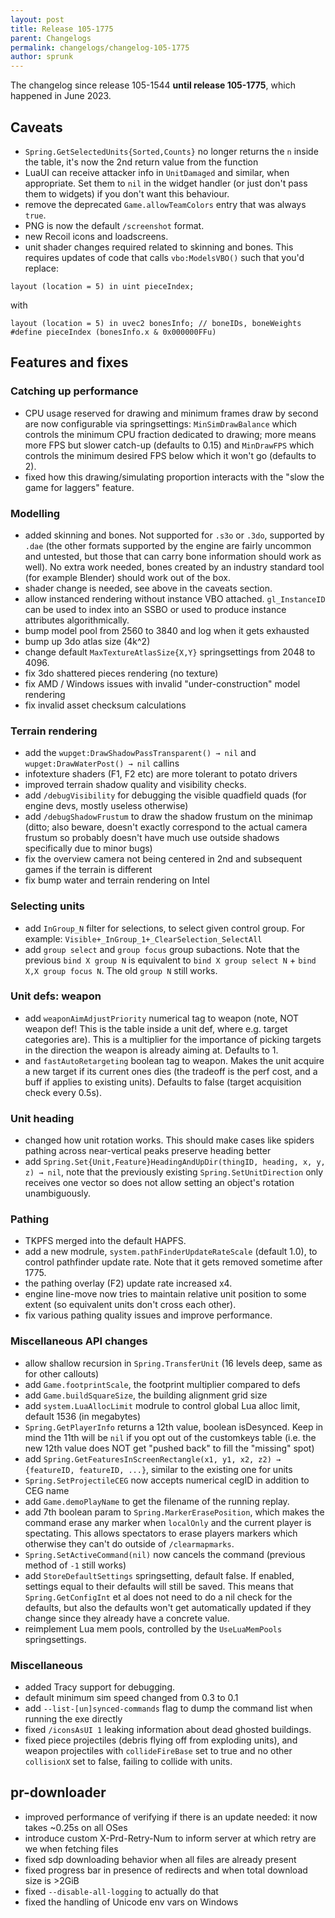 ```yaml
---
layout: post
title: Release 105-1775
parent: Changelogs
permalink: changelogs/changelog-105-1775
author: sprunk
---
```


The changelog since release 105-1544 **until release 105-1775**, which happened in June 2023.

## Caveats
* `Spring.GetSelectedUnits{Sorted,Counts}` no longer returns the `n` inside the table, it's now the 2nd return value from the function
* LuaUI can receive attacker info in `UnitDamaged` and similar, when appropriate. Set them to `nil` in the widget handler (or just don't pass them to widgets) if you don't want this behaviour.
* remove the deprecated `Game.allowTeamColors` entry that was always `true`.
* PNG is now the default `/screenshot` format.
* new Recoil icons and loadscreens.
* unit shader changes required related to skinning and bones. This requires updates of code that calls `vbo:ModelsVBO()` such that you'd replace:
 ```
 layout (location = 5) in uint pieceIndex;
 ```
 with
 ```
layout (location = 5) in uvec2 bonesInfo; // boneIDs, boneWeights
#define pieceIndex (bonesInfo.x & 0x000000FFu)
```

## Features and fixes

### Catching up performance
* CPU usage reserved for drawing and minimum frames draw by second are now configurable via springsettings: `MinSimDrawBalance` which controls the minimum CPU fraction dedicated to drawing; more means more FPS but slower catch-up (defaults to 0.15) and `MinDrawFPS` which controls the minimum desired FPS below which it won't go (defaults to 2).
* fixed how this drawing/simulating proportion interacts with the "slow the game for laggers" feature.

### Modelling
* added skinning and bones. Not supported for `.s3o` or `.3do`, supported by `.dae` (the other formats supported by the engine are fairly uncommon and untested, but those that can carry bone information should work as well). No extra work needed, bones created by an industry standard tool (for example Blender) should work out of the box.
* shader change is needed, see above in the caveats section.
* allow instanced rendering without instance VBO attached. `gl_InstanceID` can be used to index into an SSBO or used to produce instance attributes algorithmically.
* bump model pool from 2560 to 3840 and log when it gets exhausted
* bump up 3do atlas size (4k^2)
* change default `MaxTextureAtlasSize{X,Y}` springsettings from 2048 to 4096.
* fix 3do shattered pieces rendering (no texture)
* fix AMD / Windows issues with invalid "under-construction" model rendering
* fix invalid asset checksum calculations

### Terrain rendering
* add the `wupget:DrawShadowPassTransparent() → nil` and `wupget:DrawWaterPost() → nil` callins
* infotexture shaders (F1, F2 etc) are more tolerant to potato drivers
* improved terrain shadow quality and visibility checks.
* add `/debugVisibility` for debugging the visible quadfield quads (for engine devs, mostly useless otherwise)
* add `/debugShadowFrustum` to draw the shadow frustum on the minimap (ditto; also beware, doesn't exactly correspond to the actual camera frustum so probably doesn't have much use outside shadows specifically due to minor bugs)
* fix the overview camera not being centered in 2nd and subsequent games if the terrain is different
* fix bump water and terrain rendering on Intel

### Selecting units
 * add `InGroup_N` filter for selections, to select given control group. For example: `Visible+_InGroup_1+_ClearSelection_SelectAll`
 * add `group select` and `group focus` group subactions. Note that the previous `bind X group N` is equivalent to `bind X group select N` + `bind X,X group focus N`. The old `group N` still works.

### Unit defs: weapon
 * add `weaponAimAdjustPriority` numerical tag to weapon (note, NOT weapon def! This is the table inside a unit def, where e.g. target categories are). This is a multiplier for the importance of picking targets in the direction the weapon is already aiming at. Defaults to 1.
 * and `fastAutoRetargeting` boolean tag to weapon. Makes the unit acquire a new target if its current ones dies (the tradeoff is the perf cost, and a buff if applies to existing units). Defaults to false (target acquisition check every 0.5s).

### Unit heading
 * changed how unit rotation works. This should make cases like spiders pathing across near-vertical peaks preserve heading better
 * add `Spring.Set{Unit,Feature}HeadingAndUpDir(thingID, heading, x, y, z) → nil`, note that the previously existing `Spring.SetUnitDirection` only receives one vector so does not allow setting an object's rotation unambiguously.

### Pathing
* TKPFS merged into the default HAPFS.
* add a new modrule, `system.pathFinderUpdateRateScale` (default 1.0), to control pathfinder update rate. Note that it gets removed sometime after 1775.
* the pathing overlay (F2) update rate increased x4.
* engine line-move now tries to maintain relative unit position to some extent (so equivalent units don't cross each other).
* fix various pathing quality issues and improve performance.

### Miscellaneous API changes
* allow shallow recursion in `Spring.TransferUnit` (16 levels deep, same as for other callouts)
* add `Game.footprintScale`, the footprint multiplier compared to defs
* add `Game.buildSquareSize`, the building alignment grid size
* add `system.LuaAllocLimit` modrule to control global Lua alloc limit, default 1536 (in megabytes)
* `Spring.GetPlayerInfo` returns a 12th value, boolean isDesynced. Keep in mind the 11th will be `nil` if you opt out of the customkeys table (i.e. the new 12th value does NOT get "pushed back" to fill the "missing" spot)
* add `Spring.GetFeaturesInScreenRectangle(x1, y1, x2, z2) → {featureID, featureID, ...}`, similar to the existing one for units
* `Spring.SetProjectileCEG` now accepts numerical cegID in addition to CEG name
* add `Game.demoPlayName` to get the filename of the running replay.
* add 7th boolean param to `Spring.MarkerErasePosition`, which makes the command erase any marker when `localOnly` and the current player is spectating. This allows spectators to erase players markers which otherwise they can't do outside of `/clearmapmarks`.
* `Spring.SetActiveCommand(nil)` now cancels the command (previous method of `-1` still works)
* add `StoreDefaultSettings` springsetting, default false. If enabled, settings equal to their defaults will still be saved. This means that `Spring.GetConfigInt` et al does not need to do a nil check for the defaults, but also the defaults won't get automatically updated if they change since they already have a concrete value.
* reimplement Lua mem pools, controlled by the `UseLuaMemPools` springsettings.

### Miscellaneous
* added Tracy support for debugging.
* default minimum sim speed changed from 0.3 to 0.1
* add `--list-[un]synced-commands` flag to dump the command list when running the exe directly
* fixed `/iconsAsUI 1` leaking information about dead ghosted buildings.
* fixed piece projectiles (debris flying off from exploding units), and weapon projectiles with `collideFireBase` set to true and no other `collisionX` set to false, failing to collide with units.

## pr-downloader
* improved performance of verifying if there is an update needed: it now takes ~0.25s on all OSes
* introduce custom X-Prd-Retry-Num to inform server at which retry are we when fetching files
* fixed sdp downloading behavior when all files are already present
* fixed progress bar in presence of redirects and when total download size is >2GiB
* fixed `--disable-all-logging` to actually do that
* fixed the handling of Unicode env vars on Windows
